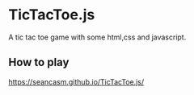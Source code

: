 # TicTacToe.js
A tic tac toe game with some html,css and javascript.

## How to play
https://seancasm.github.io/TicTacToe.js/
